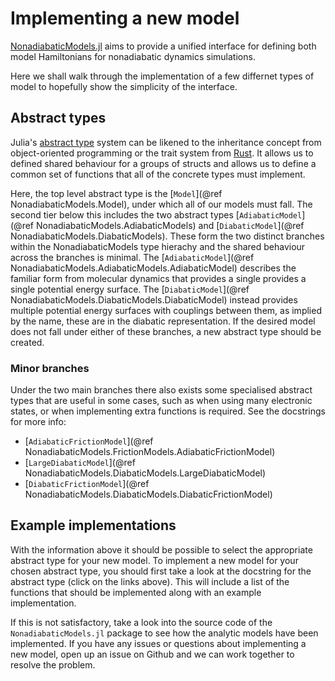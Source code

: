 # Implementing a new model

[NonadiabaticModels.jl](@ref) aims to provide a unified interface for defining both model
Hamiltonians for nonadiabatic dynamics simulations.

Here we shall walk through the implementation of a few differnet types of model to
hopefully show the simplicity of the interface.

## Abstract types

Julia's [abstract type](https://docs.julialang.org/en/v1/manual/types/#man-abstract-types)
system can be likened to the inheritance concept from object-oriented programming or the
trait system from [Rust](https://doc.rust-lang.org/book/ch10-02-traits.html).
It allows us to defined shared behaviour for a groups of structs and allows us to define
a common set of functions that all of the concrete types must implement.

Here, the top level abstract type is the [`Model`](@ref NonadiabaticModels.Model),
under which all of our models must fall.
The second tier below this includes the two abstract types
[`AdiabaticModel`](@ref NonadiabaticModels.AdiabaticModels) and
[`DiabaticModel`](@ref NonadiabaticModels.DiabaticModels).
These form the two distinct branches within the NonadiabaticModels type hierachy and the
shared behaviour across the branches is minimal.
The [`AdiabaticModel`](@ref NonadiabaticModels.AdiabaticModels.AdiabaticModel)
describes the familiar
form from molecular dynamics that provides
a single provides a single potential energy surface.
The [`DiabaticModel`](@ref NonadiabaticModels.DiabaticModels.DiabaticModel) instead provides 
multiple potential energy surfaces with couplings between them, as implied by the name,
these are in the diabatic representation.
If the desired model does not fall under either of these branches, a new abstract type
should be created.

### Minor branches

Under the two main branches there also exists some specialised abstract types that are
useful in some cases, such as when using many electronic states, or when implementing
extra functions is required. See the docstrings for more info:

- [`AdiabaticFrictionModel`](@ref NonadiabaticModels.FrictionModels.AdiabaticFrictionModel)
- [`LargeDiabaticModel`](@ref NonadiabaticModels.DiabaticModels.LargeDiabaticModel)
- [`DiabaticFrictionModel`](@ref NonadiabaticModels.DiabaticModels.DiabaticFrictionModel)

## Example implementations

With the information above it should be possible to select the appropriate abstract type
for your new model.
To implement a new model for your chosen abstract type, you should first take a look
at the docstring for the abstract type (click on the links above).
This will include a list of the functions that should be implemented along with an example 
implementation.

If this is not satisfactory, take a look into the source code of the `NonadiabaticModels.jl`
package to see how the analytic models have been implemented. 
If you have any issues or questions about implementing a new model, open up an issue on
Github and we can work together to resolve the problem. 
